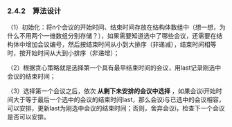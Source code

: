 ### 2.4.2　算法设计

（1）初始化：将n个会议的开始时间、结束时间存放在结构体数组中（想一想，为什么不用两个一维数组分别存储？），如果需要知道选中了哪些会议，还需要在结构体中增加会议编号，然后按结束时间从小到大排序（非递减），结束时间相等时，按开始时间从大到小排序（非递增）；

（2）根据贪心策略就是选择第一个具有最早结束时间的会议，用last记录刚选中会议的结束时间；

（3）选择第一个会议之后，依次 **从剩下未安排的会议中选择** ，如果会议i开始时间大于等于最后一个选中的会议的结束时间last，那么会议i与已选中的会议相容，可以安排，更新last为刚选中会议的结束时间；否则，舍弃会议i，检查下一个会议是否可以安排。

